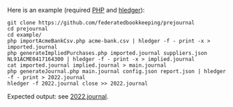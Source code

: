 Here is an example (required [PHP](https://www.php.net/) and [hledger](https://hledger.org/)):
```
git clone https://github.com/federatedbookkeeping/prejournal
cd prejournal
cd example/
php importAcmeBankCsv.php acme-bank.csv | hledger -f - print -x > imported.journal
php generateImpliedPurchases.php imported.journal suppliers.json NL91ACME0417164300 | hledger -f - print -x > implied.journal
cat imported.journal implied.journal > main.journal
php generateJournal.php main.journal config.json report.json | hledger -f - print > 2022.journal
hledger -f 2022.journal close >> 2022.journal
```

Expected output: see [2022.journal](./2022.journal).
